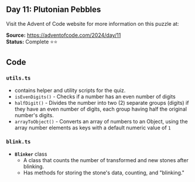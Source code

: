 ## Day 11: Plutonian Pebbles

Visit the Advent of Code website for more information on this puzzle at:

**Source:** https://adventofcode.com/2024/day/11<br>
**Status:** Complete ⭐⭐

## Code

### `utils.ts`

- contains helper and utility scripts for the quiz.
- `isEvenDigits()` - Checks if a number has an even number of digits
- `halfDigit()` - Divides the number into two (2) separate groups (digits) if they have an even number of digits, each group having half the original number's digits.
- `arrayToObject()` - Converts an array of numbers to an Object, using the array number elements as keys with a default numeric value of `1`

### `blink.ts`

- **`Blinker`** class
   - A class that counts the number of transformed and new stones after blinking.
   - Has methods for storing the stone's data, counting, and "blinking."
